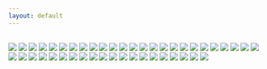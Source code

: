 ```yaml
---
layout: default
---
```


<br>


<img class="profile-picture" src="spring-freedom.jpg">



<img class="profile-picture" src="glimpse-of-spring.jpg">



<img class="profile-picture" src="snow-water-branches.jpg">



<img class="profile-picture" src="tree.jpg">



<img class="profile-picture" src="yellow-flowers.jpg">



<img class="profile-picture" src="redwood-tree.jpg">



<img class="profile-picture" src="playground.jpg">



<img class="profile-picture" src="fall-foliage.jpg">



<img class="profile-picture" src="kentucky_farm.jpg">



<img class="profile-picture" src="california.jpg">



<img class="profile-picture" src="beauty.jpg">



<img class="profile-picture" src="christmas-flowers.jpg">



<img class="profile-picture" src="christmas-window.jpg">



<img class="profile-picture" src="winter-leaves.jpg">



<img class="profile-picture" src="holiday-spirit.jpg">



<img class="profile-picture" src="christmas-flowers-against-wall.jpg">



<img class="profile-picture" src="christmas.jpg">



<img class="profile-picture" src="nature.jpg">



<img class="profile-picture" src="dc.jpg">



<img class="profile-picture" src="womens_march.jpg">



<img class="profile-picture" src="dc-gov.jpg">



<img class="profile-picture" src="democracy.jpg">



<img class="profile-picture" src="dc-beauty.jpg">



<img class="profile-picture" src="snow-governmentbuilding.jpg">



<img class="profile-picture" src="dcbooks.jpg">



<img class="profile-picture" src="google_datakind.jpg">



<img class="profile-picture" src="snow-dc.jpg">



<img class="profile-picture" src="norfolk.jpg">



<img class="profile-picture" src="libraries-children-desks.jpg">



<img class="profile-picture" src="libraries-children.jpg">





<img class="profile-picture" src="data-work.jpg">



<img class="profile-picture" src="apple-sf.jpg">



<img class="profile-picture" src="art.jpg">



<img class="profile-picture" src="chinatown.jpg">



<img class="profile-picture" src="spiritual.jpg">



<img class="profile-picture" src="voting.jpg">



<img class="profile-picture" src="dcwindow.jpg">



<img class="profile-picture" src="building_and_windows.jpg">



<img class="profile-picture" src="bookbag.jpg">



<img class="profile-picture" src="blankets.jpg">



<img class="profile-picture" src="boston-harbor.jpg">



<img class="profile-picture" src="rowers.jpg">



<img class="profile-picture" src="dancing.jpg">



<img class="profile-picture" src="oysters.jpg">



<img class="profile-picture" src="vegetables.jpg">



<b>

<b>





